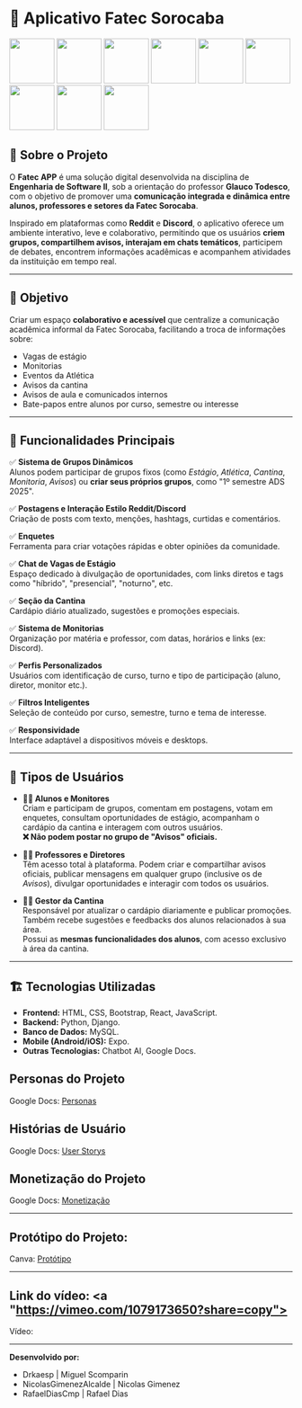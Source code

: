 # 📘 Aplicativo Fatec Sorocaba
<div>
<img src=https://raw.githubusercontent.com/marwin1991/profile-technology-icons/refs/heads/main/icons/python.png width=80 img/>
<img src=https://raw.githubusercontent.com/marwin1991/profile-technology-icons/refs/heads/main/icons/django.png width=80 img/>
<img src=https://raw.githubusercontent.com/marwin1991/profile-technology-icons/refs/heads/main/icons/sqlite.png width=80 img/>
<img src=https://raw.githubusercontent.com/marwin1991/profile-technology-icons/refs/heads/main/icons/visual_studio_code.png width=80 img/>
<img src=https://raw.githubusercontent.com/marwin1991/profile-technology-icons/refs/heads/main/icons/html.png width=80 img/>
<img src=https://raw.githubusercontent.com/marwin1991/profile-technology-icons/refs/heads/main/icons/css.png width=80 img/>
<img src=	https://raw.githubusercontent.com/marwin1991/profile-technology-icons/refs/heads/main/icons/bootstrap.png width=80 img/>
<img src= https://raw.githubusercontent.com/marwin1991/profile-technology-icons/refs/heads/main/icons/react.png width=80 img/>
<img src=https://raw.githubusercontent.com/marwin1991/profile-technology-icons/refs/heads/main/icons/javascript.png width=80 img/>
</div>


## 📌 Sobre o Projeto


O **Fatec APP** é uma solução digital desenvolvida na disciplina de **Engenharia de Software II**, sob a orientação do professor **Glauco Todesco**, com o objetivo de promover uma **comunicação integrada e dinâmica entre alunos, professores e setores da Fatec Sorocaba**.

Inspirado em plataformas como **Reddit** e **Discord**, o aplicativo oferece um ambiente interativo, leve e colaborativo, permitindo que os usuários **criem grupos, compartilhem avisos, interajam em chats temáticos**, participem de debates, encontrem informações acadêmicas e acompanhem atividades da instituição em tempo real.

---

## 🧩 Objetivo

Criar um espaço **colaborativo e acessível** que centralize a comunicação acadêmica informal da Fatec Sorocaba, facilitando a troca de informações sobre:

- Vagas de estágio  
- Monitorias  
- Eventos da Atlética  
- Avisos da cantina  
- Avisos de aula e comunicados internos  
- Bate-papos entre alunos por curso, semestre ou interesse  

---

## 🚀 Funcionalidades Principais

✅ **Sistema de Grupos Dinâmicos**  
Alunos podem participar de grupos fixos (como *Estágio*, *Atlética*, *Cantina*, *Monitoria*, *Avisos*) ou **criar seus próprios grupos**, como "1º semestre ADS 2025".

✅ **Postagens e Interação Estilo Reddit/Discord**  
Criação de posts com texto, menções, hashtags, curtidas e comentários.

✅ **Enquetes**  
Ferramenta para criar votações rápidas e obter opiniões da comunidade.

✅ **Chat de Vagas de Estágio**  
Espaço dedicado à divulgação de oportunidades, com links diretos e tags como "híbrido", "presencial", "noturno", etc.

✅ **Seção da Cantina**  
Cardápio diário atualizado, sugestões e promoções especiais.

✅ **Sistema de Monitorias**  
Organização por matéria e professor, com datas, horários e links (ex: Discord).

✅ **Perfis Personalizados**  
Usuários com identificação de curso, turno e tipo de participação (aluno, diretor, monitor etc.).

✅ **Filtros Inteligentes**  
Seleção de conteúdo por curso, semestre, turno e tema de interesse.

✅ **Responsividade**  
Interface adaptável a dispositivos móveis e desktops.

---

## 👤 Tipos de Usuários

- **🧑‍🎓 Alunos e Monitores**  
  Criam e participam de grupos, comentam em postagens, votam em enquetes, consultam oportunidades de estágio, acompanham o cardápio da cantina e interagem com outros usuários.  
  **❌ Não podem postar no grupo de "Avisos" oficiais.**

- **👩‍🏫 Professores e Diretores**  
  Têm acesso total à plataforma. Podem criar e compartilhar avisos oficiais, publicar mensagens em qualquer grupo (inclusive os de *Avisos*), divulgar oportunidades e interagir com todos os usuários.

- **👩‍🍳 Gestor da Cantina**  
  Responsável por atualizar o cardápio diariamente e publicar promoções. Também recebe sugestões e feedbacks dos alunos relacionados à sua área.  
  Possui as **mesmas funcionalidades dos alunos**, com acesso exclusivo à área da cantina.

---



## 🏗 Tecnologias Utilizadas

- **Frontend:** HTML, CSS, Bootstrap, React, JavaScript.
- **Backend:** Python, Django.
- **Banco de Dados:** MySQL.
- **Mobile (Android/iOS):** Expo.
- **Outras Tecnologias:** Chatbot AI, Google Docs.

## Personas do Projeto

Google Docs: <a href="https://docs.google.com/document/d/1_01-EpSqdp3gk0NmYZeFwYTBE9Kx08mUzxZCjFpy08Y/edit?tab=t.0">Personas</a>

## Histórias de Usuário
Google Docs: <a href="https://docs.google.com/document/d/1DoA_hFs1l1k52NsO2YDXHz2OvN5ucYaGdeDOLYP74Ew/edit?tab=t.0">User Storys</a>

## Monetização do Projeto
Google Docs: <a href="https://docs.google.com/document/d/1MLYONQXhkHOfNVfM0XUEV9lFHRSZDZwSH02b0m-d8GQ/edit?tab=t.0">Monetização</a>

---

## Protótipo do Projeto:

Canva: <a href="https://www.canva.com/design/DAGjTevIkFM/KqzIxAOAh1b6EJMCWWi4Eg/edit?utm_content=DAGjTevIkFM&utm_campaign=designshare&utm_medium=link2&utm_source=sharebutton">
Protótipo</a>

---
## Link do vídeo: <a "https://vimeo.com/1079173650?share=copy">

Vídeo: 

---
**Desenvolvido por:**
- Drkaesp | Miguel Scomparin
- NicolasGimenezAlcalde | Nicolas Gimenez
- RafaelDiasCmp | Rafael Dias

